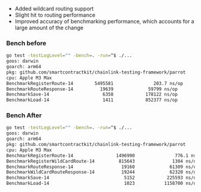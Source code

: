 - Added wildcard routing support
- Slight hit to routing performance
- Improved accuracy of benchmarking performance, which accounts for a large amount of the change

### Bench before

```sh
go test -testLogLevel="" -bench=. -run=^$ ./...
goos: darwin
goarch: arm64
pkg: github.com/smartcontractkit/chainlink-testing-framework/parrot
cpu: Apple M3 Max
BenchmarkRegisterRoute-14        5495581               203.7 ns/op
BenchmarkRouteResponse-14          19639             59799 ns/op
BenchmarkSave-14                    6358            178122 ns/op
BenchmarkLoad-14                    1411            852377 ns/op
```

### Bench After

```sh
go test -testLogLevel="" -bench=. -run=^$ ./...
goos: darwin
goarch: arm64
pkg: github.com/smartcontractkit/chainlink-testing-framework/parrot
cpu: Apple M3 Max
BenchmarkRegisterRoute-14                1496990               776.1 ns/op
BenchmarkRegisterWildCardRoute-14         815643              1304 ns/op
BenchmarkRouteResponse-14                  19160             61309 ns/op
BenchmarkWildCardRouteResponse-14          19244             62320 ns/op
BenchmarkSave-14                            5152            225593 ns/op
BenchmarkLoad-14                            1023           1158700 ns/op
```
